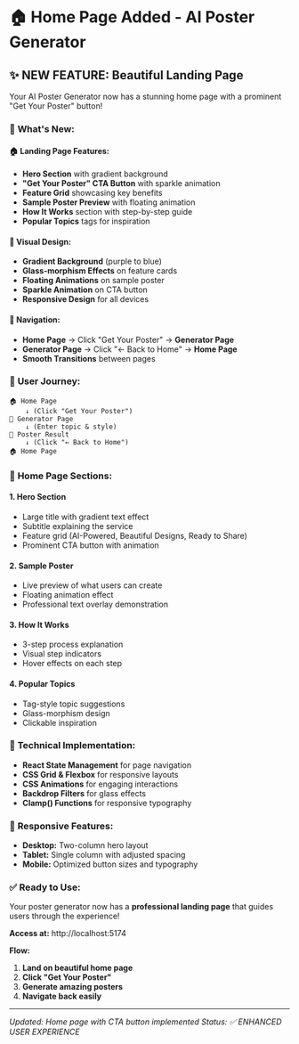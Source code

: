 # 🏠 Home Page Added - AI Poster Generator

## ✨ **NEW FEATURE: Beautiful Landing Page**

Your AI Poster Generator now has a stunning home page with a prominent "Get Your Poster" button!

### 🎯 **What's New:**

#### 🏠 **Landing Page Features:**
- **Hero Section** with gradient background
- **"Get Your Poster" CTA Button** with sparkle animation
- **Feature Grid** showcasing key benefits
- **Sample Poster Preview** with floating animation
- **How It Works** section with step-by-step guide
- **Popular Topics** tags for inspiration

#### 🎨 **Visual Design:**
- **Gradient Background** (purple to blue)
- **Glass-morphism Effects** on feature cards
- **Floating Animations** on sample poster
- **Sparkle Animation** on CTA button
- **Responsive Design** for all devices

#### 🔄 **Navigation:**
- **Home Page** → Click "Get Your Poster" → **Generator Page**
- **Generator Page** → Click "← Back to Home" → **Home Page**
- **Smooth Transitions** between pages

### 🎯 **User Journey:**

```
🏠 Home Page
    ↓ (Click "Get Your Poster")
🎨 Generator Page
    ↓ (Enter topic & style)
📸 Poster Result
    ↓ (Click "← Back to Home")
🏠 Home Page
```

### 🎨 **Home Page Sections:**

#### 1. **Hero Section**
- Large title with gradient text effect
- Subtitle explaining the service
- Feature grid (AI-Powered, Beautiful Designs, Ready to Share)
- Prominent CTA button with animation

#### 2. **Sample Poster**
- Live preview of what users can create
- Floating animation effect
- Professional text overlay demonstration

#### 3. **How It Works**
- 3-step process explanation
- Visual step indicators
- Hover effects on each step

#### 4. **Popular Topics**
- Tag-style topic suggestions
- Glass-morphism design
- Clickable inspiration

### 🚀 **Technical Implementation:**

- **React State Management** for page navigation
- **CSS Grid & Flexbox** for responsive layouts
- **CSS Animations** for engaging interactions
- **Backdrop Filters** for glass effects
- **Clamp() Functions** for responsive typography

### 📱 **Responsive Features:**

- **Desktop:** Two-column hero layout
- **Tablet:** Single column with adjusted spacing
- **Mobile:** Optimized button sizes and typography

### ✅ **Ready to Use:**

Your poster generator now has a **professional landing page** that guides users through the experience!

**Access at:** http://localhost:5174

**Flow:**
1. **Land on beautiful home page**
2. **Click "Get Your Poster"**
3. **Generate amazing posters**
4. **Navigate back easily**

---

*Updated: Home page with CTA button implemented*
*Status: ✅ ENHANCED USER EXPERIENCE*